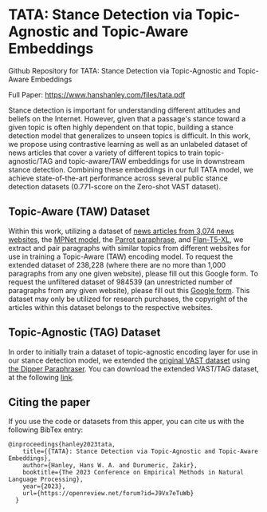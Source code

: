 # TATA: Stance Detection via Topic-Agnostic and Topic-Aware Embeddings
Github Repository for TATA: Stance Detection via Topic-Agnostic and Topic-Aware Embeddings

Full Paper: https://www.hanshanley.com/files/tata.pdf

Stance detection is important for understanding different attitudes and beliefs on the Internet. However, given that a passage's stance toward a given topic is often highly dependent on that topic, building a stance detection model that generalizes to unseen topics is difficult. In this work, we propose using contrastive learning as well as an unlabeled dataset of news articles that cover a variety of different topics to train topic-agnostic/TAG and topic-aware/TAW embeddings for use in downstream stance detection. Combining these embeddings in our full TATA model, we achieve state-of-the-art performance across several public stance detection datasets (0.771-score on the Zero-shot VAST dataset). 


## Topic-Aware (TAW) Dataset 
Within this work, utilizing a dataset of [news articles from 3,074 news websites](https://arxiv.org/abs/2305.09820), the [MPNet model](https://huggingface.co/sentence-transformers/all-mpnet-base-v2), the [Parrot paraphrase](https://github.com/PrithivirajDamodaran/Parrot_Paraphraser), and [Flan-T5-XL](https://huggingface.co/google/flan-t5-xl), we extract and pair paragraphs with similar topics from different websites for use in training a Topic-Aware (TAW) encoding model. To request the extended dataset of 238,228 (where there are no more than 1,000 paragraphs from any one given website), please fill out this Google form. To request the unfiltered dataset of 984539 (an unrestricted number of paragraphs from any given website), please fill out this [Google form](https://forms.gle/hbiJ11ipbsmmXPfC6). This dataset may only be utilized for research purchases, the copyright of the articles within this dataset belongs to the respective websites. 

## Topic-Agnostic (TAG) Dataset
In order to initially train a dataset of topic-agnostic encoding layer for use in our stance detection model, we extended the [original VAST dataset](https://github.com/emilyallaway/zero-shot-stance) using [the Dipper Paraphraser](https://huggingface.co/kalpeshk2011/dipper-paraphraser-xxl). You can download the extended VAST/TAG dataset, at the following [link](). 

## Citing the paper
If you use the code or datasets from this apper, you can cite us with the following BibTex entry:
```
@inproceedings{hanley2023tata,
    title={{TATA}: Stance Detection via Topic-Agnostic and Topic-Aware Embeddings},
    author={Hanley, Hans W. A. and Durumeric, Zakir},
    booktitle={The 2023 Conference on Empirical Methods in Natural Language Processing},
    year={2023},
    url={https://openreview.net/forum?id=J9Vx7eTuWb}
  }
```
